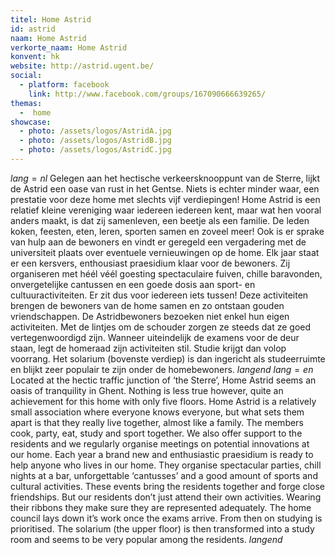 ```yaml
---
titel: Home Astrid
id: astrid
naam: Home Astrid
verkorte_naam: Home Astrid
konvent: hk
website: http://astrid.ugent.be/
social:
  - platform: facebook
    link: http://www.facebook.com/groups/167090666639265/
themas:
  -  home
showcase:
  - photo: /assets/logos/AstridA.jpg
  - photo: /assets/logos/AstridB.jpg
  - photo: /assets/logos/AstridC.jpg
---
```


$lang=nl$ 
Gelegen aan het hectische verkeersknooppunt van de Sterre, lijkt de Astrid een oase van rust in het Gentse.
Niets is echter minder waar, een prestatie voor deze home met slechts vijf verdiepingen!
Home Astrid is een relatief kleine vereniging waar iedereen iedereen kent, maar wat hen vooral anders maakt, is dat zij samenleven, een beetje als een familie. De leden koken, feesten, eten, leren, sporten samen en zoveel meer! Ook is er sprake van hulp aan de bewoners en vindt er geregeld een vergadering met de universiteit plaats over eventuele vernieuwingen op de home.
Elk jaar staat er een kersvers, enthousiast praesidium klaar voor de bewoners. Zij organiseren met héél véél goesting spectaculaire fuiven, chille baravonden, onvergetelijke cantussen en een goede dosis aan sport- en cultuuractiviteiten. Er zit dus voor iedereen iets tussen! Deze activiteiten brengen de bewoners van de home samen en zo ontstaan gouden vriendschappen.
De Astridbewoners bezoeken niet enkel hun eigen activiteiten. Met de lintjes om de schouder zorgen ze steeds dat ze goed vertegenwoordigd zijn. Wanneer uiteindelijk de examens voor de deur staan, legt de homeraad zijn activiteiten stil. Studie krijgt dan volop voorrang. Het solarium (bovenste verdiep) is dan ingericht als studeerruimte en blijkt zeer populair te zijn onder de homebewoners. 
$langend$ 
$lang=en$ 
Located at the hectic traffic junction of ‘the Sterre’, Home Astrid seems an oasis of tranquility in Ghent. Nothing is less true however, quite an achievement for this home with only five floors. Home Astrid is a relatively small association where everyone knows everyone, but what sets them apart is that they really live together, almost like a family. The members cook, party, eat, study and sport together. We also offer support to the residents and we regularly organise meetings on potential innovations at our home. Each year a brand new  and enthusiastic praesidium is ready to help anyone who lives in our home. They organise spectacular parties, chill nights at a bar, unforgettable ‘cantusses’ and a good amount of sports and cultural activities. These events bring the residents together and forge close friendships. But our residents don’t just attend their own activities. Wearing their ribbons they make sure they are represented adequately. The home council lays down it’s work once the exams arrive. From then on studying is prioritised. The solarium (the upper floor) is then transformed into a study room and seems to be very popular among the residents. 
$langend$

